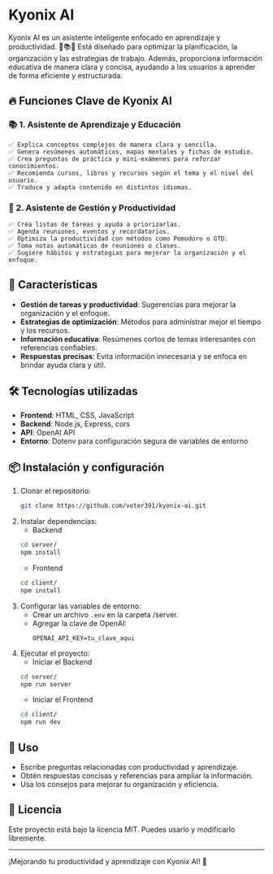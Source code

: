 # Kyonix AI

Kyonix AI es un asistente inteligente enfocado en aprendizaje y productividad. 🎯📚✅ Está diseñado para optimizar la planificación, la organización y las estrategias de trabajo. Además, proporciona información educativa de manera clara y concisa, ayudando a los usuarios a aprender de forma eficiente y estructurada.

## 🔥 Funciones Clave de Kyonix AI
### 📚 1. Asistente de Aprendizaje y Educación
    ✅ Explica conceptos complejos de manera clara y sencilla.
    ✅ Genera resúmenes automáticos, mapas mentales y fichas de estudio.
    ✅ Crea preguntas de práctica y mini-exámenes para reforzar conocimientos.
    ✅ Recomienda cursos, libros y recursos según el tema y el nivel del usuario.
    ✅ Traduce y adapta contenido en distintos idiomas.

### 📅 2. Asistente de Gestión y Productividad
    ✅ Crea listas de tareas y ayuda a priorizarlas.
    ✅ Agenda reuniones, eventos y recordatorios.
    ✅ Optimiza la productividad con métodos como Pomodoro o GTD.
    ✅ Toma notas automáticas de reuniones o clases.
    ✅ Sugiere hábitos y estrategias para mejorar la organización y el enfoque.

## 🔹 Características
- **Gestión de tareas y productividad**: Sugerencias para mejorar la organización y el enfoque.
- **Estrategias de optimización**: Métodos para administrar mejor el tiempo y los recursos.
- **Información educativa**: Resúmenes cortos de temas interesantes con referencias confiables.
- **Respuestas precisas**: Evita información innecesaria y se enfoca en brindar ayuda clara y útil.

## 🛠️ Tecnologías utilizadas
- **Frontend**: HTML, CSS, JavaScript
- **Backend**: Node.js, Express, cors
- **API**: OpenAI API
- **Entorno**: Dotenv para configuración segura de variables de entorno

## 📦 Instalación y configuración
1. Clonar el repositorio:
   ```sh
   git clone https://github.com/veter391/kyonix-ai.git
   ```
2. Instalar dependencias:
    - Backend
   ```sh
   cd server/
   npm install
   ```
    - Frontend
   ```sh
   cd client/
   npm install
   ```
3. Configurar las variables de entorno:
   - Crear un archivo `.env` en la carpeta /server.
   - Agregar la clave de OpenAI:
     ```
     OPENAI_API_KEY=tu_clave_aqui
     ```
4. Ejecutar el proyecto:
    - Iniciar el Backend
   ```sh
   cd server/
   npm run server
   ```
    - Iniciar el Frontend
   ```sh
   cd client/
   npm run dev
   ```

   

## 🎯 Uso
- Escribe preguntas relacionadas con productividad y aprendizaje.
- Obtén respuestas concisas y referencias para ampliar la información.
- Usa los consejos para mejorar tu organización y eficiencia.

## 📜 Licencia
Este proyecto está bajo la licencia MIT. Puedes usarlo y modificarlo libremente.

---

¡Mejorando tu productividad y aprendizaje con Kyonix AI! 🚀

